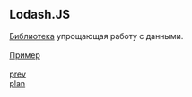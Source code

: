 <h2>Lodash.JS</h2>

<div>
<a href="https://lodash.com">Библиотека</a> упрощающая работу с данными.
</div>

<br/>

<div>
<a href="https://codepen.io/paawel/pen/NmxJNR?editors=1012">Пример</a>
</div>

<br/>
<a href="06.md">prev</a>
<br/>
<a href="00.md">plan</a>
